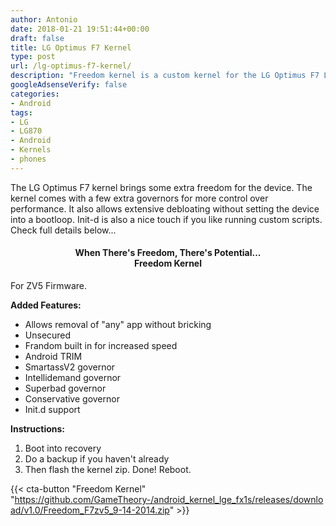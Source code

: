 ```yaml
---
author: Antonio
date: 2018-01-21 19:51:44+00:00
draft: false
title: LG Optimus F7 Kernel
type: post
url: /lg-optimus-f7-kernel/
description: "Freedom kernel is a custom kernel for the LG Optimus F7 LG870. This kernel provides various enhancements over the stock offering to give you more control over your Android device’s performance."
googleAdsenseVerify: false
categories:
- Android
tags:
- LG
- LG870
- Android
- Kernels
- phones
---
```


The LG Optimus F7 kernel brings some extra freedom for the device. The kernel comes with a few extra governors for more control over performance. It also allows extensive debloating without setting the device into a bootloop. Init-d is also a nice touch if you like running custom scripts. Check full details below...

<!--more-->

<h4 style="text-align: center;"><strong>When There's Freedom, There's Potential...<br>Freedom Kernel</strong></h4>

For ZV5 Firmware.

**Added Features:**

- Allows removal of "any" app without bricking
- Unsecured
- Frandom built in for increased speed
- Android TRIM
- SmartassV2 governor
- Intellidemand governor
- Superbad governor
- Conservative governor
- Init.d support

**Instructions:**

1. Boot into recovery
2. Do a backup if you haven't already
3. Then flash the kernel zip. Done! Reboot.

{{< cta-button "Freedom Kernel" "https://github.com/GameTheory-/android_kernel_lge_fx1s/releases/download/v1.0/Freedom_F7zv5_9-14-2014.zip" >}}
